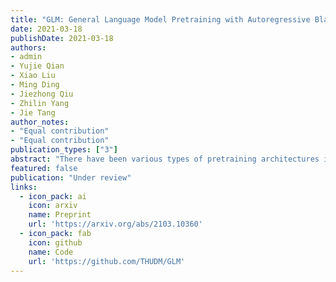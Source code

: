 ```yaml
---
title: "GLM: General Language Model Pretraining with Autoregressive Blank Infilling"
date: 2021-03-18
publishDate: 2021-03-18
authors:
- admin
- Yujie Qian
- Xiao Liu
- Ming Ding
- Jiezhong Qiu
- Zhilin Yang
- Jie Tang
author_notes:
- "Equal contribution"
- "Equal contribution"
publication_types: ["3"]
abstract: "There have been various types of pretraining architectures including autoencoding models (e.g., BERT), autoregressive models (e.g., GPT), and encoder-decoder models (e.g., T5). On the other hand, NLP tasks differ in nature, with three main categories being natural language understanding (NLU), unconditional generation, and conditional generation, while none of the pretraining frameworks performs the best for all tasks. We propose a General Language Model (GLM)  based on autoregressive blank infilling to address this challenge. The proposed architecture has two major benefits: (1) It improves pretrain-finetune consistency via cloze-style finetuning and naturally handles variable-length blank infilling which is crucial for many downstream tasks. Empirically, GLM substantially outperforms BERT on the SuperGLUE natural language understanding benchmark with the same amount of pretraining data and steps. (2) It is flexible enough to handle various NLP tasks with a single pretrained model. GLM with 1.25x parameters of BERT-Large achieves the best performance in NLU, conditional and unconditional generation at the same time, demonstrating its generalizability to different downstream tasks."
featured: false
publication: "Under review"
links:
  - icon_pack: ai
    icon: arxiv
    name: Preprint
    url: 'https://arxiv.org/abs/2103.10360'
  - icon_pack: fab
    icon: github
    name: Code
    url: 'https://github.com/THUDM/GLM'
---
```


